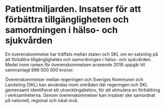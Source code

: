 # Patientmiljarden. Insatser för att förbättra tillgängligheten och samordningen i hälso- och sjukvården

En överenskommelse har träffats mellan staten och SKL om en satsning på att förbättra tillgängligheten och samordningen i hälso- och sjukvården.
Medel inom ramen för överenskommelsen avseende 2018 uppgår till sammanlagt
998 000 000 kronor.

Överenskommelser mellan regeringen och Sveriges Kommuner och Landsting (SKL) kan användas inom områden där regeringen och SKL gemensamt identifierat ett utvecklingsbehov, för att stimulera en förbättring i verksamheterna. Genom överenskommelser kan insatser ske samordnat på nationell, regional och lokal nivå.
